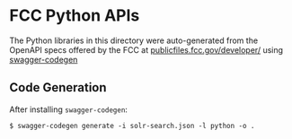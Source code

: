# FCC Python APIs

The Python libraries in this directory were auto-generated from the OpenAPI specs offered by the FCC at [publicfiles.fcc.gov/developer/](https://publicfiles.fcc.gov/developer/) using [swagger-codegen](https://github.com/swagger-api/swagger-codegen)

## Code Generation

After installing `swagger-codegen`:

`$ swagger-codegen generate -i solr-search.json -l python -o .`
